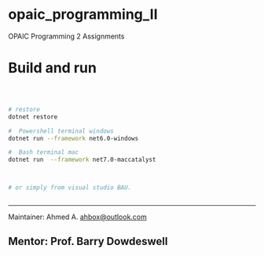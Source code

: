 # opaic_programming_II
OPAIC Programming 2 Assignments

# Build and run

```bash



# restore
dotnet restore

#  Powershell terminal windows
dotnet run --framework net6.0-windows

#  Bash terminal mac
dotnet run  --framework net7.0-maccatalyst 



# or simply from visual studio BAU.



```

---
Maintainer:  Ahmed A. <ahbox@outlook.com>

Mentor: Prof. Barry Dowdeswell
---
